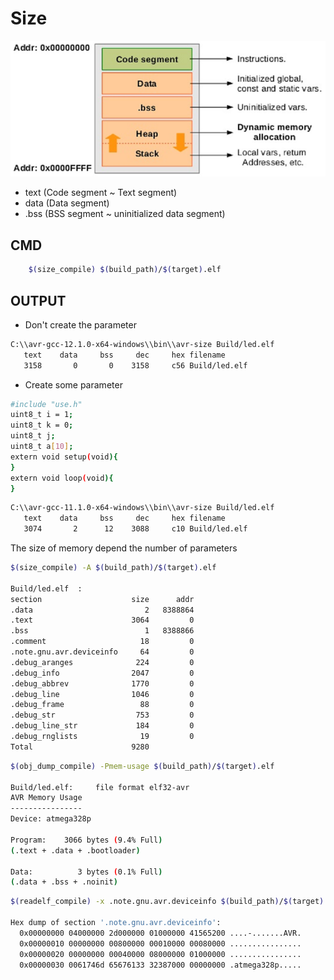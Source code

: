 
# Size

![image info](./Image/memory.png)

+ text (Code segment ~ Text segment)
+ data (Data segment)
+ .bss (BSS segment ~ uninitialized data segment)


## CMD

```sh
    $(size_compile) $(build_path)/$(target).elf
```

## OUTPUT

+ Don't create the parameter

```sh
C:\\avr-gcc-12.1.0-x64-windows\\bin\\avr-size Build/led.elf
   text    data     bss     dec     hex filename
   3158       0       0    3158     c56 Build/led.elf
```

+ Create some parameter

```sh
#include "use.h"
uint8_t i = 1;
uint8_t k = 0;
uint8_t j;
uint8_t a[10];
extern void setup(void){
}
extern void loop(void){
}
```
```sh
C:\\avr-gcc-11.1.0-x64-windows\\bin\\avr-size Build/led.elf
   text    data     bss     dec     hex filename
   3074       2      12    3088     c10 Build/led.elf
```
The size of memory depend the number of parameters


```sh
$(size_compile) -A $(build_path)/$(target).elf

Build/led.elf  :
section                    size      addr
.data                         2   8388864
.text                      3064         0
.bss                          1   8388866
.comment                     18         0
.note.gnu.avr.deviceinfo     64         0
.debug_aranges              224         0
.debug_info                2047         0
.debug_abbrev              1770         0
.debug_line                1046         0
.debug_frame                 88         0
.debug_str                  753         0
.debug_line_str             184         0
.debug_rnglists              19         0
Total                      9280
```

```sh
$(obj_dump_compile) -Pmem-usage $(build_path)/$(target).elf

Build/led.elf:     file format elf32-avr
AVR Memory Usage
----------------
Device: atmega328p

Program:    3066 bytes (9.4% Full)
(.text + .data + .bootloader)

Data:          3 bytes (0.1% Full)
(.data + .bss + .noinit)
```

```sh
$(readelf_compile) -x .note.gnu.avr.deviceinfo $(build_path)/$(target).elf

Hex dump of section '.note.gnu.avr.deviceinfo':
  0x00000000 04000000 2d000000 01000000 41565200 ....-.......AVR.
  0x00000010 00000000 00800000 00010000 00080000 ................
  0x00000020 00000000 00040000 08000000 01000000 ................
  0x00000030 0061746d 65676133 32387000 00000000 .atmega328p.....
```